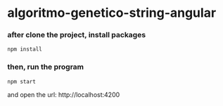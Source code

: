 # algoritmo-genetico-string-angular

### after clone the project, install packages
```
npm install
```

### then, run the program
```
npm start
```

and open the url: http://localhost:4200